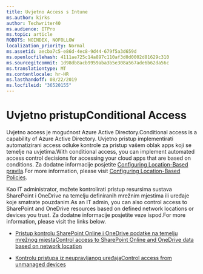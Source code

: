 ```yaml
---
title: Uvjetno Access s Intune
ms.author: kirks
author: Techwriter40
ms.audience: ITPro
ms.topic: article
ROBOTS: NOINDEX, NOFOLLOW
localization_priority: Normal
ms.assetid: aecba7c5-e86d-4ec8-9d44-679f5a3d659d
ms.openlocfilehash: 4111ae725c14a897c110af3d0d0002d81629c310
ms.sourcegitcommit: 1d98db8acb9959aba3b5e308a567ade6b62da56c
ms.translationtype: MT
ms.contentlocale: hr-HR
ms.lasthandoff: 08/22/2019
ms.locfileid: "36520155"
---
```

# <a name="conditional-access"></a><span data-ttu-id="e56c8-102">Uvjetno pristup</span><span class="sxs-lookup"><span data-stu-id="e56c8-102">Conditional Access</span></span>

<span data-ttu-id="e56c8-103">Uvjetno access je mogućnost Azure Active Directory.</span><span class="sxs-lookup"><span data-stu-id="e56c8-103">Conditional access is a capability of Azure Active Directory.</span></span> <span data-ttu-id="e56c8-104">Uvjetno pristup implementirati automatizirani access odluke kontrole za pristup vašem oblak apps koji se temelje na uvjetima.</span><span class="sxs-lookup"><span data-stu-id="e56c8-104">With conditional access, you can implement automated access control decisions for accessing your cloud apps that are based on conditions.</span></span> <span data-ttu-id="e56c8-105">Za dodatne informacije posjetite [Configuring Location-Based pravila](https://docs.microsoft.com/azure/active-directory/conditional-access/overview).</span><span class="sxs-lookup"><span data-stu-id="e56c8-105">For more information, please visit [Configuring Location-Based Policies](https://docs.microsoft.com/azure/active-directory/conditional-access/overview).</span></span>

<span data-ttu-id="e56c8-106">Kao IT administrator, možete kontrolirati pristup resursima sustava SharePoint i OneDrive na temelju definiranih mrežnim mjestima ili uređaje koje smatrate pouzdanim.</span><span class="sxs-lookup"><span data-stu-id="e56c8-106">As an IT admin, you can also control access to SharePoint and OneDrive resources based on defined network locations or devices you trust.</span></span> <span data-ttu-id="e56c8-107">Za dodatne informacije posjetite veze ispod.</span><span class="sxs-lookup"><span data-stu-id="e56c8-107">For more information, please visit the links below.</span></span>

- [<span data-ttu-id="e56c8-108">Pristup kontrolu SharePoint Online i OneDrive podatke na temelju mrežnog mjesta</span><span class="sxs-lookup"><span data-stu-id="e56c8-108">Control access to SharePoint Online and OneDrive data based on network location</span></span>](https://docs.microsoft.com/sharepoint/control-access-based-on-network-location)

- [<span data-ttu-id="e56c8-109">Kontrolu pristupa iz neupravljanog uređaja</span><span class="sxs-lookup"><span data-stu-id="e56c8-109">Control access from unmanaged devices</span></span>](https://docs.microsoft.com/sharepoint/control-access-from-unmanaged-devices)

